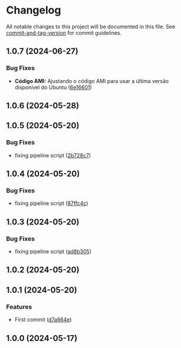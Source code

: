 # Changelog

All notable changes to this project will be documented in this file. See [commit-and-tag-version](https://github.com/absolute-version/commit-and-tag-version) for commit guidelines.

## 1.0.7 (2024-06-27)


### Bug Fixes

* **Código AMI:** Ajustando o código AMI para usar a última versão disponível do Ubuntu ([6e16601](https://github.com/toolbox-playground/terraform-exemplo-basico-gcp/commit/6e16601d7549cea39f9c3bd530877a1bf7df676b))

## 1.0.6 (2024-05-28)

## 1.0.5 (2024-05-20)


### Bug Fixes

* fixing pipeline script ([2b728c7](https://github.com/toolbox-playground/terraform-exemplo-basico-gcp/commit/2b728c7061300f579ba931ff609900b81471f715))

## 1.0.4 (2024-05-20)


### Bug Fixes

* fixing pipeline script ([87ffc4c](https://github.com/toolbox-playground/terraform-exemplo-basico-gcp/commit/87ffc4cccfaf261b9229276c8792e58eb4b90b28))

## 1.0.3 (2024-05-20)


### Bug Fixes

* fixing pipeline script ([ad8b305](https://github.com/toolbox-playground/terraform-exemplo-basico-gcp/commit/ad8b305ef9b30b1fa0265b54f7ba98397665d036))

## 1.0.2 (2024-05-20)

## 1.0.1 (2024-05-20)


### Features

* First commit ([d7a664e](https://github.com/toolbox-playground/terraform-exemplo-basico-gcp/commit/d7a664eab4f15262887e25ebd4b279d5acc44fa7))

## 1.0.0 (2024-05-17)
